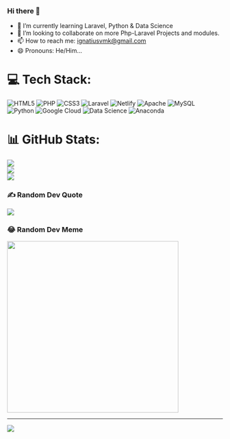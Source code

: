 ### Hi there 👋
- 🌱 I’m currently learning Laravel, Python & Data Science
- 👯 I’m looking to collaborate on more Php-Laravel Projects and modules.
- 📫 How to reach me: ignatiusvmk@gmail.com
- 😄 Pronouns: He/Him...

<!--
**IgnatiusVMK/IgnatiusVMK** is a ✨ _special_ ✨ repository because its `README.md` (this file) appears on your GitHub profile.

Here are some ideas to get you started:

- 🔭 I’m currently working on ...
- 🌱 I’m currently learning Laravel...
- 👯 I’m looking to collaborate on ...
- 🤔 I’m looking for help with ...
- 💬 Ask me about ...
- 📫 How to reach me: ignatiusvmk@gmail.com...
- 😄 Pronouns: He/Him...
- ⚡ Fun fact: ...
-->

# 💻 Tech Stack:
![HTML5](https://img.shields.io/badge/html5-%23E34F26.svg?style=for-the-badge&logo=html5&logoColor=white) 
![PHP](https://img.shields.io/badge/php-%23777BB4.svg?style=for-the-badge&logo=php&logoColor=white) 
![CSS3](https://img.shields.io/badge/css3-%231572B6.svg?style=for-the-badge&logo=css3&logoColor=white) 
![Laravel](https://img.shields.io/badge/laravel-%23FF2D20.svg?style=for-the-badge&logo=laravel&logoColor=white) 
![Netlify](https://img.shields.io/badge/netlify-%23000000.svg?style=for-the-badge&logo=netlify&logoColor=#00C7B7) 
![Apache](https://img.shields.io/badge/apache-%23D42029.svg?style=for-the-badge&logo=apache&logoColor=white) 
![MySQL](https://img.shields.io/badge/mysql-%2300000f.svg?style=for-the-badge&logo=mysql&logoColor=white)
![Python](https://img.shields.io/badge/python-%2314354C.svg?style=for-the-badge&logo=python&logoColor=white) 
![Google Cloud](https://img.shields.io/badge/GoogleCloud-%234285F4.svg?style=for-the-badge&logo=google-cloud&logoColor=white)
![Data Science](https://img.shields.io/badge/data%20science-%23000000.svg?style=for-the-badge&logo=data-science&logoColor=white)
![Anaconda](https://img.shields.io/badge/anaconda-%2344A833.svg?style=for-the-badge&logo=anaconda&logoColor=white)

# 📊 GitHub Stats:
![](https://github-readme-stats.vercel.app/api?username=IgnatiusVMK&theme=dark&hide_border=false&include_all_commits=true&count_private=true)<br/>
![](https://github-readme-streak-stats.herokuapp.com/?user=IgnatiusVMK&theme=dark&hide_border=false)<br/>
![](https://github-readme-stats.vercel.app/api/top-langs/?username=IgnatiusVMK&theme=dark&hide_border=false&include_all_commits=false&count_private=false&layout=compact)

### ✍️ Random Dev Quote
![](https://quotes-github-readme.vercel.app/api?type=horizontal&theme=radical)

### 😂 Random Dev Meme
<img src='https://randommeme-five.vercel.app/' style="height: 400px;"/>

---
[![](https://visitcount.itsvg.in/api?id=IgnatiusVMK&icon=0&color=0)](https://visitcount.itsvg.in)

<!-- Proudly created with GPRM ( https://gprm.itsvg.in ) -->

